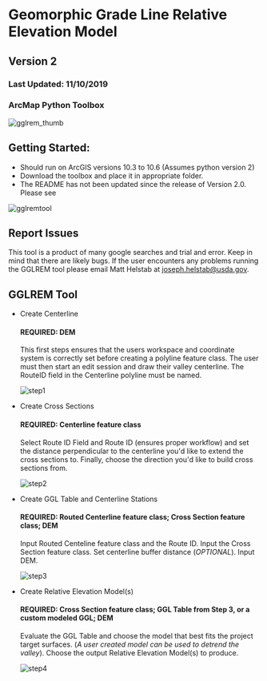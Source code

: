 # Geomorphic Grade Line Relative Elevation Model
## Version 2
### Last Updated: 11/10/2019
### ArcMap Python Toolbox

![gglrem_thumb](https://user-images.githubusercontent.com/29985018/44356381-0e653a00-a464-11e8-91fb-788c0ebc08dd.png)

## Getting Started:

- Should run on ArcGIS versions 10.3 to 10.6 (Assumes python version 2)
- Download the toolbox and place it in  appropriate folder.
- The README has not been updated since the release of Version 2.0. Please see 

![gglremtool](https://user-images.githubusercontent.com/29985018/44349484-fb496e80-a451-11e8-8dd1-e9a31d1bb486.png)

## Report Issues

This tool is a product of many google searches and trial and error. Keep in mind that there are likely bugs.
If the user encounters any problems running the GGLREM tool please email Matt Helstab at joseph.helstab@usda.gov.

## GGLREM Tool

- Create Centerline

  #### REQUIRED: DEM 

  This first steps ensures that the users workspace and coordinate system is correctly set before creating a polyline feature class. The     user must then start an edit session and draw their valley centerline. The RouteID field in the Centerline polyline must be named.   
  
  ![step1](https://user-images.githubusercontent.com/29985018/44349907-00f38400-a453-11e8-972f-eb3131e190ed.png)

- Create Cross Sections

   #### REQUIRED: Centerline feature class
  
  Select Route ID Field and Route ID (ensures proper workflow) and set the distance perpendicular to the centerline you'd like to extend     the cross sections to. Finally, choose the direction you'd like to build cross sections from. 
  
  ![step2](https://user-images.githubusercontent.com/29985018/44349912-0650ce80-a453-11e8-9058-897cd2206103.png)

- Create GGL Table and Centerline Stations

   #### REQUIRED: Routed Centerline feature class; Cross Section feature class; DEM
   
   Input Routed Centeline feature class and the Route ID. Input the Cross Section feature class. Set centerline buffer distance            (*OPTIONAL*). Input DEM.
   
   ![step3](https://user-images.githubusercontent.com/29985018/44349921-08b32880-a453-11e8-8fea-8171e86d0d3b.png)

- Create Relative Elevation Model(s)

   #### REQUIRED: Cross Section feature class; GGL Table from Step 3, or a custom modeled GGL; DEM 

  Evaluate the GGL Table and choose the model that best fits the project target surfaces. (*A user created model can be used to detrend   the valley*). Choose the output Relative Elevation Model(s) to produce. 
  
  ![step4](https://user-images.githubusercontent.com/29985018/44349926-0b158280-a453-11e8-8070-067edae73b90.png)
